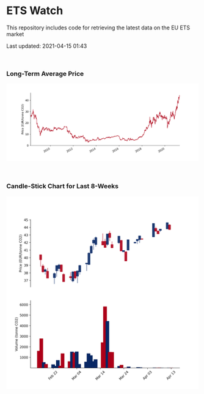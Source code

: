 # ETS Watch

This repository includes code for retrieving the latest data on the EU ETS market

Last updated: 2021-04-15 01:43

<br>

### Long-Term Average Price

![Long-term average](img/long_term_avg.png)

<br>

### Candle-Stick Chart for Last 8-Weeks

![Open, High, Low, Close & Volume](img/ohlc_vol.png)
